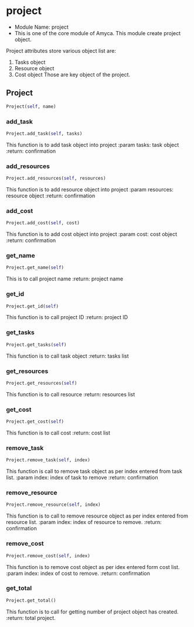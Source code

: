 # project

- Module Name: project
- This is one of the core module of Amyca. This module create project object.

Project attributes store various object list are:
 1. Tasks object
 2. Resource object
 3.  Cost object
Those are key object of the project.

## Project
```python
Project(self, name)
```

### add_task
```python
Project.add_task(self, tasks)
```

This function is to add task object into project
:param tasks: task object
:return: confirmation

### add_resources
```python
Project.add_resources(self, resources)
```

This function is to add resource object into project
:param resources: resource object
:return: confirmation

### add_cost
```python
Project.add_cost(self, cost)
```

This function is to add cost object into project
:param cost: cost object
:return: confirmation

### get_name
```python
Project.get_name(self)
```

This is to call project name
:return: project name

### get_id
```python
Project.get_id(self)
```

This function is to call project ID
:return: project ID

### get_tasks
```python
Project.get_tasks(self)
```

This function is to call task object
:return: tasks list

### get_resources
```python
Project.get_resources(self)
```

This function is to call resource
:return: resources list

### get_cost
```python
Project.get_cost(self)
```

This function is to call cost
:return: cost list

### remove_task
```python
Project.remove_task(self, index)
```

This function is call to remove task object as per index entered from task list.
:param index: index of task to remove
:return: confirmation

### remove_resource
```python
Project.remove_resource(self, index)
```

This function is to call to remove resource object as per index entered from resource list.
:param index: index of resource to remove.
:return: confirmation

### remove_cost
```python
Project.remove_cost(self, index)
```

This function is to remove cost object as per idex entered form cost list.
:param index: index of cost to remove.
:return: confirmation

### get_total
```python
Project.get_total()
```

This function is to call for getting number of project object has created.
:return: total project.

